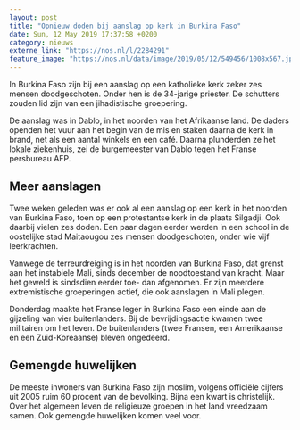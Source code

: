 ```yaml
---
layout: post
title: "Opnieuw doden bij aanslag op kerk in Burkina Faso"
date: Sun, 12 May 2019 17:37:58 +0200
category: nieuws
externe_link: "https://nos.nl/l/2284291"
feature_image: "https://nos.nl/data/image/2019/05/12/549456/1008x567.jpg"
---
```


<p>In Burkina Faso zijn bij een aanslag op een katholieke kerk zeker zes mensen doodgeschoten. Onder hen is de 34-jarige priester. De schutters zouden lid zijn van een jihadistische groepering.</p>
<p>De aanslag was in Dablo, in het noorden van het Afrikaanse land. De daders openden het vuur aan het begin van de mis en staken daarna de kerk in brand, net als een aantal winkels en een café. Daarna plunderden ze het lokale ziekenhuis, zei de burgemeester van Dablo tegen het Franse persbureau AFP.</p>
<h2>Meer aanslagen</h2>
<p>Twee weken geleden was er ook al een aanslag op een kerk in het noorden van Burkina Faso, toen op een protestantse kerk in de plaats Silgadji. Ook daarbij vielen zes doden. Een paar dagen eerder werden in een school in de oostelijke stad Maitaougou zes mensen doodgeschoten, onder wie vijf leerkrachten.</p>
<p>Vanwege de terreurdreiging is in het noorden van Burkina Faso, dat grenst aan het instabiele Mali, sinds december de noodtoestand van kracht. Maar het geweld is sindsdien eerder toe- dan afgenomen. Er zijn meerdere extremistische groeperingen actief, die ook aanslagen in Mali plegen.</p>
<p>Donderdag maakte het Franse leger in Burkina Faso een einde aan de gijzeling van vier buitenlanders. Bij de bevrijdingsactie kwamen twee militairen om het leven. De buitenlanders (twee Fransen, een Amerikaanse en een Zuid-Koreaanse) bleven ongedeerd.</p>
<h2>Gemengde huwelijken</h2>
<p>De meeste inwoners van Burkina Faso zijn moslim, volgens officiële cijfers uit 2005 ruim 60 procent van de bevolking. Bijna een kwart is christelijk. Over het algemeen leven de religieuze groepen in het land vreedzaam samen. Ook gemengde huwelijken komen veel voor.</p>
